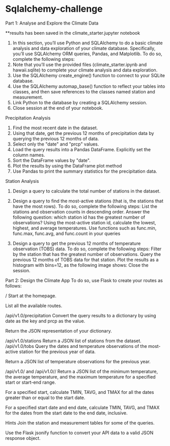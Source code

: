 # Sqlalchemy-challenge

Part 1: Analyse and Explore the Climate Data

**results has been saved in the climate_starter.jupyter notebook
1. In this section, you’ll use Python and SQLAlchemy to do a basic climate analysis and data exploration of your climate database. Specifically, you’ll use SQLAlchemy ORM queries, Pandas, and Matplotlib. To do so, complete the following steps:
2. Note that you’ll use the provided files (climate_starter.ipynb and hawaii.sqlite) to complete your climate analysis and data exploration.
3. Use the SQLAlchemy create_engine() function to connect to your SQLite database.
4. Use the SQLAlchemy automap_base() function to reflect your tables into classes, and then save references to the classes named station and measurement.
5. Link Python to the database by creating a SQLAlchemy session.
6. Close session at the end of your notebook.

Precipitation Analysis

1. Find the most recent date in the dataset.
2. Using that date, get the previous 12 months of precipitation data by querying the previous 12 months of data.
3. Select only the "date" and "prcp" values.
4. Load the query results into a Pandas DataFrame. Explicitly set the column names.
5. Sort the DataFrame values by "date".
6. Plot the results by using the DataFrame plot method
7. Use Pandas to print the summary statistics for the precipitation data.

Station Analysis
1. Design a query to calculate the total number of stations in the dataset.
2. Design a query to find the most-active stations (that is, the stations that have the most rows). To do so, complete the following steps:
   List the stations and observation counts in descending order.
   Answer the following question: which station id has the greatest number of observations?
   Using the most-active station id, calculate the lowest, highest, and average temperatures.
   Use functions such as func.min, func.max, func.avg, and func.count in your queries

3. Design a query to get the previous 12 months of temperature observation (TOBS) data. To do so, complete the following steps:
   Filter by the station that has the greatest number of observations.
   Query the previous 12 months of TOBS data for that station.
   Plot the results as a histogram with bins=12, as the following image shows:
   Close the session.

Part 2: Design the Climate App
To do so, use Flask to create your routes as follows:

/
Start at the homepage.

List all the available routes.

/api/v1.0/precipitation
Convert the query results to a dictionary by using date as the key and prcp as the value.

Return the JSON representation of your dictionary.

/api/v1.0/stations
Return a JSON list of stations from the dataset.
/api/v1.0/tobs
Query the dates and temperature observations of the most-active station for the previous year of data.

Return a JSON list of temperature observations for the previous year.

/api/v1.0/<start> and /api/v1.0/<start>/<end>
Return a JSON list of the minimum temperature, the average temperature, and the maximum temperature for a specified start or start-end range.

For a specified start, calculate TMIN, TAVG, and TMAX for all the dates greater than or equal to the start date.

For a specified start date and end date, calculate TMIN, TAVG, and TMAX for the dates from the start date to the end date, inclusive.

Hints
Join the station and measurement tables for some of the queries.

Use the Flask jsonify function to convert your API data to a valid JSON response object.
